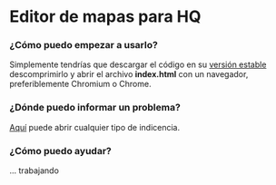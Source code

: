 # Editor de mapas para HQ

### ¿Cómo puedo empezar a usarlo?

Simplemente tendrías que descargar el código en su [versión estable](https://github.com/movilla/editorhq/archive/master.zip) descomprimirlo y abrir el archivo **index.html** con un navegador, preferiblemente Chromium o Chrome.

### ¿Dónde puedo informar un problema?

[Aquí](https://github.com/movilla/editorhq/issues?state=open) puede abrir cualquier tipo de indicencia.

### ¿Cómo puedo ayudar?

... trabajando
